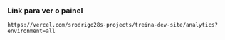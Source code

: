 ### Link para ver o painel

```
https://vercel.com/srodrigo28s-projects/treina-dev-site/analytics?environment=all
```